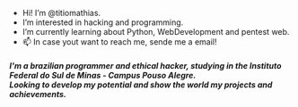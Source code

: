 - Hi! I’m @titiomathias.
- I’m interested in hacking and programming. 
- I’m currently learning about Python, WebDevelopment and pentest web.
- 📫 In case yout want to reach me, sende me a email!


<h5>I'm a brazilian programmer and ethical hacker, studying in the Instituto Federal do Sul de Minas - Campus Pouso Alegre.<br>Looking to develop my potential and show the world my projects and achievements.</h5>
